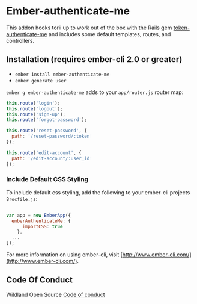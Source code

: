 # Ember-authenticate-me

This addon hooks torii up to work out of the box with the Rails gem [token-authenticate-me](https://github.com/inigo-llc/token_authenticate_me) and includes some default templates, routes, and controllers.

## Installation (requires ember-cli 2.0 or greater)

* `ember install ember-authenticate-me`
* `ember generate user`

`ember g ember-authenticate-me` adds to your `app/router.js` router map:
```js
this.route('login');
this.route('logout');
this.route('sign-up');
this.route('forgot-password');

this.route('reset-password', {
  path: '/reset-password/:token'
});

this.route('edit-account', {
  path: '/edit-account/:user_id'
});
```

### Include Default CSS Styling

To include default css styling, add the following to your ember-cli projects `Brocfile.js`:
```js

var app = new EmberApp({
  emberAuthenticateMe: {
      importCSS: true
    },
  ...
]);
```

For more information on using ember-cli, visit [http://www.ember-cli.com/](http://www.ember-cli.com/).

## Code Of Conduct
Wildland Open Source [Code of conduct](https://github.com/wildland/code-of-conduct)
